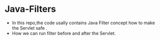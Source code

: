 # Java-Filters
* In this repo,the code usally contains Java Filter concept how to make the Servlet safe .
* How we can run filter before and after the Servlet.
